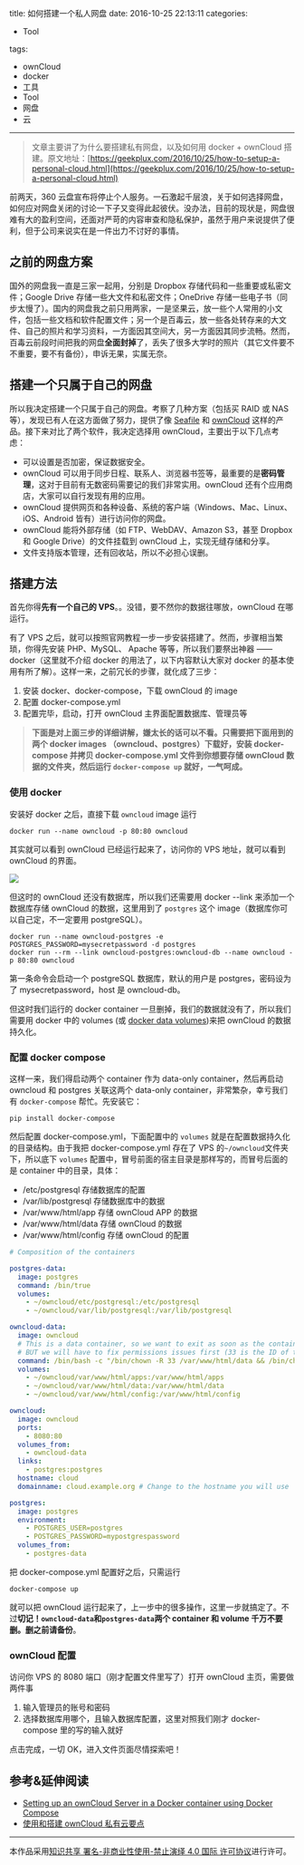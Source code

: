 title: 如何搭建一个私人网盘
date: 2016-10-25 22:13:11
categories:

- Tool

tags:

- ownCloud
- docker
- 工具
- Tool
- 网盘
- 云

---

> 文章主要讲了为什么要搭建私有网盘，以及如何用 docker + ownCloud 搭建。原文地址：[https://geekplux.com/2016/10/25/how-to-setup-a-personal-cloud.html](https://geekplux.com/2016/10/25/how-to-setup-a-personal-cloud.html)

前两天，360 云盘宣布将停止个人服务。一石激起千层浪，关于如何选择网盘，如何应对网盘关闭的讨论一下子又变得此起彼伏。没办法，目前的现状是，网盘很难有大的盈利空间，还面对严苛的内容审查和隐私保护，虽然于用户来说提供了便利，但于公司来说实在是一件出力不讨好的事情。

## 之前的网盘方案

国外的网盘我一直是三家一起用，分别是 Dropbox 存储代码和一些重要或私密文件；Google Drive 存储一些大文件和私密文件；OneDrive 存储一些电子书（同步太慢了）。国内的网盘我之前只用两家，一是坚果云，放一些个人常用的小文件，包括一些文档和软件配置文件；另一个是百毒云，放一些各处转存来的大文件、自己的照片和学习资料，一方面因其空间大，另一方面因其同步流畅。然而，百毒云前段时间把我的网盘**全面封掉**了，丢失了很多大学时的照片（其它文件要不不重要，要不有备份），申诉无果，实属无奈。

## 搭建一个只属于自己的网盘

所以我决定搭建一个只属于自己的网盘。考察了几种方案（包括买 RAID 或 NAS 等），发现已有人在这方面做了努力，提供了像 [Seafile](https://www.seafile.com/home/) 和 [ownCloud](https://owncloud.org/) 这样的产品。接下来对比了两个软件，我决定选择用 ownCloud，主要出于以下几点考虑：

- 可以设置是否加密，保证数据安全。
- ownCloud 可以用于同步日程、联系人、浏览器书签等，最重要的是**密码管理**，这对于目前有无数密码需要记的我们非常实用。ownCloud 还有个应用商店，大家可以自行发现有用的应用。
- ownCloud 提供网页和各种设备、系统的客户端（Windows、Mac、Linux、iOS、Android 皆有）进行访问你的网盘。
- ownCloud 能将外部存储（如 FTP、WebDAV、Amazon S3，甚至 Dropbox 和 Google Drive）的文件挂载到 ownCloud 上，实现无缝存储和分享。
- 文件支持版本管理，还有回收站，所以不必担心误删。

## 搭建方法

首先你得**先有一个自己的 VPS**。。没错，要不然你的数据往哪放，ownCloud 在哪运行。

有了 VPS 之后，就可以按照官网教程一步一步安装搭建了。然而，步骤相当繁琐，你得先安装 PHP、MySQL、 Apache 等等，所以我们要祭出神器 —— docker（这里就不介绍 docker 的用法了，以下内容默认大家对 docker 的基本使用有所了解）。这样一来，之前冗长的步骤，就化成了三步：

1. 安装 docker、docker-compose，下载 ownCloud 的 image
2. 配置 docker-compose.yml
3. 配置完毕，启动，打开 ownCloud 主界面配置数据库、管理员等

> **下面是对上面三步的详细讲解，嫌太长的话可以不看。只需要把下面用到的两个 docker images （owncloud、postgres）下载好，安装 docker-compose 并拷贝 docker-compose.yml 文件到你想要存储 ownCloud 数据的文件夹，然后运行 `docker-compose up` 就好，一气呵成。**

### 使用 docker

安装好 docker 之后，直接下载 `owncloud` image 运行

```
docker run --name owncloud -p 80:80 owncloud
```

其实就可以看到 ownCloud 已经运行起来了，访问你的 VPS 地址，就可以看到 ownCloud 的界面。

![](https://geekpluxblog.oss-cn-hongkong.aliyuncs.com/docker-owncloud-1.png)

但这时的 ownCloud 还没有数据库，所以我们还需要用 docker --link 来添加一个数据库存储 ownCloud 的数据，这里用到了 `postgres` 这个 image（数据库你可以自己定，不一定要用 postgreSQL）。

```
docker run --name owncloud-postgres -e POSTGRES_PASSWORD=mysecretpassword -d postgres
docker run --rm --link owncloud-postgres:owncloud-db --name owncloud -p 80:80 owncloud
```

第一条命令会启动一个 postgreSQL 数据库，默认的用户是 postgres，密码设为了 mysecretpassword，host 是 owncloud-db。

但这时我们运行的 docker container 一旦删掉，我们的数据就没有了，所以我们需要用 docker 中的 volumes (或 [docker data volumes](https://docs.docker.com/userguide/dockervolumes/#creating-and-mounting-a-data-volume-container))来把 ownCloud 的数据持久化。

### 配置 docker compose

这样一来，我们得启动两个 container 作为 data-only container，然后再启动 owncloud 和 postgres 关联这两个 data-only container，非常繁杂，幸亏我们有 `docker-compose` 帮忙。先安装它：

```
pip install docker-compose
```

然后配置 docker-compose.yml，下面配置中的 `volumes` 就是在配置数据持久化的目录结构。由于我把 docker-compose.yml 存在了 VPS 的`~/owncloud`文件夹下，所以底下 `volumes` 配置中，冒号前面的宿主目录是那样写的，而冒号后面的是 container 中的目录，具体：

- /etc/postgresql 存储数据库的配置
- /var/lib/postgresql 存储数据库中的数据
- /var/www/html/app 存储 ownCloud APP 的数据
- /var/www/html/data 存储 ownCloud 的数据
- /var/www/html/config 存储 ownCloud 的配置

```yml
# Composition of the containers

postgres-data:
  image: postgres
  command: /bin/true
  volumes:
    - ~/owncloud/etc/postgresql:/etc/postgresql
    - ~/owncloud/var/lib/postgresql:/var/lib/postgresql

owncloud-data:
  image: owncloud
  # This is a data container, so we want to exit as soon as the container is created
  # BUT we will have to fix permissions issues first (33 is the ID of the www-data user)
  command: /bin/bash -c "/bin/chown -R 33 /var/www/html/data && /bin/chown -R 33 /var/www/html/config"
  volumes:
    - ~/owncloud/var/www/html/apps:/var/www/html/apps
    - ~/owncloud/var/www/html/data:/var/www/html/data
    - ~/owncloud/var/www/html/config:/var/www/html/config

owncloud:
  image: owncloud
  ports:
    - 8080:80
  volumes_from:
    - owncloud-data
  links:
    - postgres:postgres
  hostname: cloud
  domainname: cloud.example.org # Change to the hostname you will use

postgres:
  image: postgres
  environment:
    - POSTGRES_USER=postgres
    - POSTGRES_PASSWORD=mypostgrespassword
  volumes_from:
    - postgres-data
```

把 docker-compose.yml 配置好之后，只需运行

```
docker-compose up
```

就可以把 ownCloud 运行起来了，上一步中的很多操作，这里一步就搞定了。不过**切记！`owncloud-data`和`postgres-data`两个 container 和 volume 千万不要删。删之前请备份**。

### ownCloud 配置

访问你 VPS 的 8080 端口（刚才配置文件里写了）打开 ownCloud 主页，需要做两件事

1. 输入管理员的账号和密码
2. 选择数据库用哪个，且输入数据库配置，这里对照我们刚才 docker-compose 里的写的输入就好

点击完成，一切 OK，进入文件页面尽情探索吧！

## 参考&延伸阅读

- [Setting up an ownCloud Server in a Docker container using Docker Compose](http://blog.securem.eu/serverside/2015/08/25/setting-up-owncloud-server-in-a-docker-container/)
- [使用和搭建 ownCloud 私有云要点](https://github.com/vector090/vector090.github.io/wiki/%E4%BD%BF%E7%94%A8%E5%92%8C%E6%90%AD%E5%BB%BAownCloud%E7%A7%81%E6%9C%89%E4%BA%91%E8%A6%81%E7%82%B9)

---

本作品采用[知识共享 署名-非商业性使用-禁止演绎 4.0 国际 许可协议](http://creativecommons.org/licenses/by-nc-nd/4.0/)进行许可。
